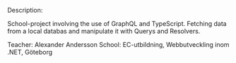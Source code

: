 Description:

School-project involving the use of GraphQL and TypeScript. Fetching data from a local databas and manipulate it with Querys and Resolvers.

Teacher: Alexander Andersson School: EC-utbildning, Webbutveckling inom .NET, Göteborg